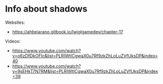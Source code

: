 # Info about shadows

Websites:
- https://ahbejarano.gitbook.io/lwjglgamedev/chapter-17

Videos:
- https://www.youtube.com/watch?v=o6zDfDkOFIc&list=PLRIWtICgwaX0u7Rf9zkZhLoLuZVfUksDP&index=40
- https://www.youtube.com/watch?v=9sEHkT7N7RM&list=PLRIWtICgwaX0u7Rf9zkZhLoLuZVfUksDP&index=39